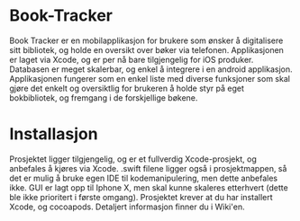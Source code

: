 # Book-Tracker
Book Tracker er en mobilapplikasjon for brukere som ønsker å digitalisere sitt bibliotek, og holde en oversikt over bøker via telefonen. Applikasjonen er laget via Xcode, og er per nå bare tilgjengelig for iOS produker. Databasen er meget skalerbar, og enkel å integrere i en android applikasjon. 
Applikasjonen fungerer som en enkel liste med diverse funksjoner som skal gjøre det enkelt og oversiktlig for brukeren å holde styr på eget bokbibliotek, og fremgang i de forskjellige bøkene.

# Installasjon
Prosjektet ligger tilgjengelig, og er et fullverdig Xcode-prosjekt, og anbefales å kjøres via Xcode. .swift filene ligger også i prosjektmappen, så det er mulig å bruke egen IDE til kodemanipulering, men dette anbefales ikke. GUI er lagt opp til Iphone X, men skal kunne skaleres etterhvert (dette ble ikke prioritert i første omgang). Prosjektet krever at du har installert Xcode, og cocoapods. Detaljert informasjon finner du i Wiki'en.

